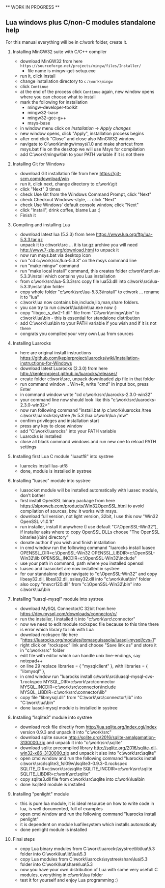 ** WORK IN PROGRESS **


Lua windows plus C/non-C modules standalone help
-------------------------------

For this manual everything will be in c:\work folder, create it.

1. Installing MinGW32 suite with C/C++ compiler
	- download MinGW32 from here ```https://sourceforge.net/projects/mingw/files/Installer/```
		- file name is mingw-get-setup.exe
	- run it, click install
	- change installation directory to ```c:\work\mingw```
	- click ```Continue```
	- at the end of the process click ```Continue``` again, new window opens where you can choose what to install
	- mark the following for installation
		- mingw-developer-toolkit
		- mingw32-base
		- mingw32-gcc-g++
		- msys-base
	- in window menu click on *Installation* -> *Apply changes*
	- new window opens, click "Apply", installation process begins
	- after end click "Close" and close also MinGW32 window.
	- navigate to C:\work\mingw\msys\1.0 and make shortcut from msys.bat file on the desktop we will use Msys for compilation
	- add C:\work\mingw\bin to your PATH variable if it is not there

2. Installing Git for Windows
	- download Git installation file from here https://git-scm.com/download/win
	- run it, click next, change directory to c:\work\git
	- click "Next" 3 times
	- check Use Git from the Windows Command Prompt, click "Next"
	- check Checkout Windows-style, ... click "Next"
	- check Use Windows' default console window, click "Next"
	- click "Install", drink coffee, blame Lua :)
	- Finish it
	
3. Compiling and installing Lua
	- download latest lua (5.3.3) from here https://www.lua.org/ftp/lua-5.3.3.tar.gz
	- unpack it to c:\work\src ... it is tar.gz archive you will need http://www.7-zip.org/download.html to unpack it
	- now run msys.bat via desktop icon
	- run "cd c:/work/src/lua-5.3.3" on the msys command line
	- run "make mingw" command
	- run "make local install" command, this creates folder c:\work\src\lua-5.3.3\install which contains you Lua installation
	- from c:\work\src\lua-5.3.3\src copy file lua53.dll into c:\work\src\lua-5.3.3\install\bin folder
	- copy whole folder "c:\work\src\lua-5.3.3\install" to c:\work ... rename it to "lua"
	- c:\work\lua now contains bin,include,lib,man,share folders.
	- you can try to run c:\work\lua\bin\lua.exe now :)
	- copy "libgcc_s_dw2-1.dll" file from "C:\work\mingw\bin" to c:\work\lua\bin - this is essential for standalone distribution
	- add C:\work\lua\bin to your PATH variable if you wish and if it is not there
	- congrats you compiled your very own Lua from sources
	
4. Installing Luarocks
	- here are original install instructions https://github.com/keplerproject/luarocks/wiki/Installation-instructions-for-Windows
	- download latest Luarocks (2.3.0) from here http://keplerproject.github.io/luarocks/releases/
	- create folder c:\work\src, unpack downloaded zip file in that folder
	- run command window .. Win+R, write "cmd" in input box, press Enter
	- in command window write "cd c:\work\src\luarocks-2.3.0-win32"
	- your command line now should look like this "c:\work\src\luarocks-2.3.0-win32>"
	- now run following command "install.bat /p c:\work\luarocks /tree c:\work\luarocks\systree /lv 5.3 /lua c:\work\lua /mw"
	- confirm privileges and installation start
	- press any key to close window
	- add "C:\work\luarocks" into your PATH variable
	- Luarocks is installed
	- close all black command windows and run new one to reload PATH settings
	
5. Installing first Lua C module "luautf8" into systree
	- luarocks install lua-utf8
	- done, module is installed in systree
	
6. Installing "luasec" module into systree
	- luasocket module will be installed automatically with luasec module, don't bother
	- first install OpenSSL binary package from here https://slproweb.com/products/Win32OpenSSL.html to avoid compilation of sources, btw. it works with msys.
	- download full version, not light version, 32bit, I use this now "Win32 OpenSSL v1.0.1t"
	- run installer, install it anywhere (I use default "C:\OpenSSL-Win32"), if installer asks where to copy OpenSSL DLLs choose "The OpenSSL binaries(/bin) directory"
	- donate author if you wish and finish installation
	- in cmd window run the following command "luarocks install luasec OPENSSL_DIR=c:\OpenSSL-Win32 OPENSSL_LIBDIR=c:\OpenSSL-Win32\lib OPENSSL_INCDIR=c:\OpenSSL-Win32\include"
	- use your path in command, path where you installed openssl
	- luasec and luasocket are now installed in systree
	- for our standalone distro navigate to "c:\OpenSSL-Win32" and copy libeay32.dll, libssl32.dll, ssleay32.dll into "c:\work\lua\bin" folder
	- also copy "msvcr120.dll" from "c:\OpenSSL-Win32\bin" into c:\work\lua\bin
	
7.	Installing "luasql-mysql" module into systree
	- download MySQL Connector/C 32bit from here https://dev.mysql.com/downloads/connector/c/
	- run the installer, I installed it into "c:\work\src\connector"
	- now we need to edit module rockspec file because to this time there is error which library to link with Lua
	- download rockspec file here "https://luarocks.org/modules/tomasguisasola/luasql-mysql/cvs-1"
	- right click on "rockspec" link and choose "Save link as" and store it in "c:\work\src" folder
	- edit file with editor which can handle unix line-endings, say notepad++
	- on line 29 replace libraries = { "mysqlclient" }, with libraries = { "libmysql" },
	- in cmd window run "luarocks install c:\work\src\luasql-mysql-cvs-1.rockspec MYSQL_DIR=c:\work\src\connector MYSQL_INCDIR=c:\work\src\connector\include MYSQL_LIBDIR=c:\work\src\connector\lib"
	- copy file "libmysql.dll" from "C:\work\src\connector\lib" into "C:\work\lua\bin"
	- done luasql-mysql module is installed in systree
	
	
8. Installing "lsqlite3" module into systree
	- download rock file directly from http://lua.sqlite.org/index.cgi/index version 0.9.3 and unpack it into "c:\work\src"
	- download sqlite source http://sqlite.org/2016/sqlite-amalgamation-3130000.zip and unpack it into "c:\work\src\sqlite"
	- download sqlite precompiled library http://sqlite.org/2016/sqlite-dll-win32-x86-3130000.zip and unpack it also into "c:\work\src\sqlite"
	- open cmd window and run the following command "luarocks install c:\work\src\lsqlite3_fsl09w\lsqlite3-0.9.3-0.rockspec SQLITE_DIR=c:\work\src\sqlite SQLITE_INCDIR=c:\work\src\sqlite SQLITE_LIBDIR=c:\work\src\sqlite"
	- copy sqlite3.dll file from c:\work\src\sqlite into c:\work\lua\bin
	- done lsqlite3 module is installed
	
9. Installing "penlight" module
	- this is pure lua module, it is ideal resource on how to write code in lua, is well documented, full of examples
	- open cmd window and run the following command "luarocks install penlight"
	- it is dependent on module luafilesystem which installs automaticaly
	- done penlight module is installed
	
10. Final steps
	- copy Lua binary modules from C:\work\luarocks\systree\lib\lua\5.3 folder into C:\work\lua\lib\lua\5.3
	- copy Lua modules from C:\work\luarocks\systree\share\lua\5.3 folder into C:\work\lua\share\lua\5.3
	- now you have your own distribution of Lua with some very usefull C modules, everything in c:\work\lua folder
	- test it for yourself and enjoy Lua programming :)
